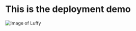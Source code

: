# This is the deployment demo
![Image of Luffy](https://assets1.ignimgs.com/thumbs/userUploaded/2019/3/12/image-1552425685388.jpeg)
